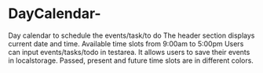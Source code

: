 # DayCalendar-

Day calendar to schedule the events/task/to do
The header section displays current date and time.
Available time slots from 9:00am to 5:00pm
Users can input events/tasks/todo in testarea. 
It allows users to save their events in localstorage.
Passed, present and future time slots are in different colors. 


